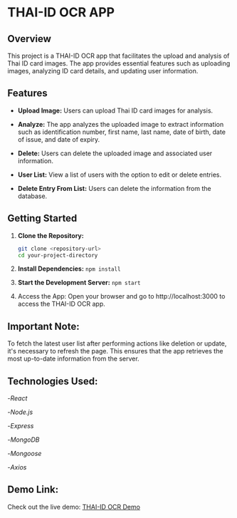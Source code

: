 # THAI-ID OCR APP

## Overview

This project is a THAI-ID OCR app that facilitates the upload and analysis of Thai ID card images. The app provides essential features such as uploading images, analyzing ID card details, and updating user information.

## Features

- **Upload Image:** Users can upload Thai ID card images for analysis.

- **Analyze:** The app analyzes the uploaded image to extract information such as identification number, first name, last name, date of birth, date of issue, and date of expiry.

- **Delete:** Users can delete the uploaded image and associated user information.

- **User List:** View a list of users with the option to edit or delete entries.

-  **Delete Entry From List:** Users can delete the information from the database.

## Getting Started

1. **Clone the Repository:**

   ```bash
   git clone <repository-url>
   cd your-project-directory
2. **Install Dependencies:**
     `npm install`

3. **Start the Development Server:**
     `npm start`

4. Access the App:
Open your browser and go to http://localhost:3000 to access the THAI-ID OCR app.

## Important Note:
To fetch the latest user list after performing actions like deletion or update, it's necessary to refresh the page. This ensures that the app retrieves the most up-to-date information from the server.

## Technologies Used:
-*React*

-*Node.js*

-*Express*

-*MongoDB*

-*Mongoose*

-*Axios*


## Demo Link:
Check out the live demo: [THAI-ID OCR Demo](https://guileless-medovik-d87dc7.netlify.app/)
